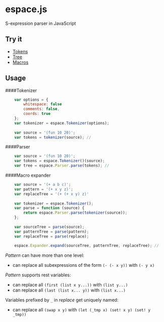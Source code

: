 espace.js
=========

S-expression parser in JavaScript

Try it
------

+ [Tokens](http://madflame991.github.io/espace.js/examples/tokens/tokens.html)
+ [Tree](http://madflame991.github.io/espace.js/examples/tree/tree.html)
+ [Macros](http://madflame991.github.io/espace.js/examples/macros/macros.html)


Usage
-----

####Tokenizer

```javascript
	var options = { 
		whitespace: false
		comments: false,
		coords: true
	};
	var tokenizer = espace.Tokenizer(options);
	
	var source = '(fun 10 20)';
	var tokens = tokenizer(source); //
```

####Parser

```javascript
	var source = '(fun 10 20)';
	var tokens = espace.Tokenizer()(source);
	var tree = espace.Parser.parse(tokens); //
```

####Macro expander

```javascript
	var source = '(+ a b c)';
	var pattern = '(+ x y z)';
	var replaceTree = '(+ (+ x y) z)'
	
	var tokenizer = espace.Tokenizer();
	var parse = function (source) {
		return espace.Parser.parse(tokenizer(source));
	};
	
	var sourceTree = parse(source);
	var patternTree = parse(pattern);
	var replaceTree = parse(replace);
	
	espace.Expander.expand(sourceTree, patternTree, replaceTree); //	
```

*Pattern* can have more than one level:
 
 + can replace all subexpressions of the form `(- (- x y))` with `(- y x)`
 
*Pattern* supports rest variables:

 + can replace all `(first (list x y...))` with `(list y...)`
 + can replace all `(last (list x... y))` with `(list x...)`
 
Variables prefixed by `_` in *replace* get uniquely named:

 + can replace all `(swap x y)` with `(let (_tmp x) (set! x y) (set! y _tmp))`
